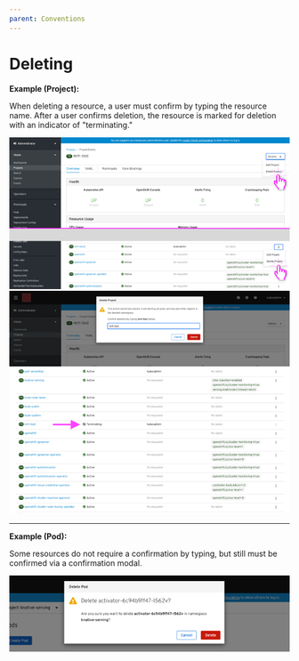 ```yaml
---
parent: Conventions
---
```


# Deleting


**Example (Project):**

When deleting a resource, a user must confirm by typing the resource name. After a user confirms deletion, the resource is marked for deletion with an indicator of "terminating."

![deleting project](../images/delete-modal1.png)
![deleting project](../images/delete-modal2.png)
![deleting project](../images/delete-modal3.png)

---

**Example (Pod):**

Some resources do not require a confirmation by typing, but still must be confirmed via a confirmation modal.

![deleting project](../images/delete-modal-alt.png)
